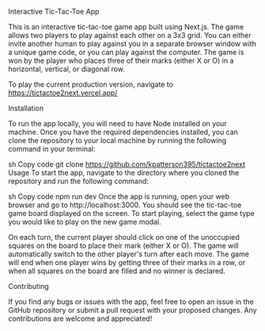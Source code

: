 Interactive Tic-Tac-Toe App

This is an interactive tic-tac-toe game app built using Next.js. The game allows two players to play against each other on a 3x3 grid. You can either invite another human to play against you in a separate browser window with a unique game code, or you can play against the computer. The game is won by the player who places three of their marks (either X or O) in a horizontal, vertical, or diagonal row.

To play the current production version, navigate to https://tictactoe2next.vercel.app/


Installation

To run the app locally, you will need to have Node installed on your machine. Once you have the required dependencies installed, you can clone the repository to your local machine by running the following command in your terminal:

sh
Copy code
git clone https://github.com/kpatterson395/tictactoe2next
Usage
To start the app, navigate to the directory where you cloned the repository and run the following command:

sh
Copy code
npm run dev
Once the app is running, open your web browser and go to http://localhost:3000. You should see the tic-tac-toe game board displayed on the screen. To start playing, select the game type you would like to play on the new game modal.

On each turn, the current player should click on one of the unoccupied squares on the board to place their mark (either X or O). The game will automatically switch to the other player's turn after each move. The game will end when one player wins by getting three of their marks in a row, or when all squares on the board are filled and no winner is declared.

Contributing

If you find any bugs or issues with the app, feel free to open an issue in the GitHub repository or submit a pull request with your proposed changes. Any contributions are welcome and appreciated!
